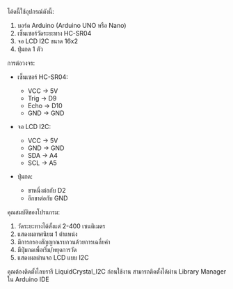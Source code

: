 โค้ดนี้ใช้อุปกรณ์ดังนี้:
1. บอร์ด Arduino (Arduino UNO หรือ Nano)
2. เซ็นเซอร์วัดระยะทาง HC-SR04
3. จอ LCD I2C ขนาด 16x2
4. ปุ่มกด 1 ตัว

การต่อวงจร:
- เซ็นเซอร์ HC-SR04:
  - VCC -> 5V
  - Trig -> D9
  - Echo -> D10
  - GND -> GND

- จอ LCD I2C:
  - VCC -> 5V
  - GND -> GND
  - SDA -> A4
  - SCL -> A5

- ปุ่มกด:
  - ขาหนึ่งต่อกับ D2
  - อีกขาต่อกับ GND

คุณสมบัติของโปรแกรม:
1. วัดระยะทางได้ตั้งแต่ 2-400 เซนติเมตร
2. แสดงผลทศนิยม 1 ตำแหน่ง
3. มีการกรองสัญญาณรบกวนด้วยการเฉลี่ยค่า
4. มีปุ่มกดเพื่อเริ่ม/หยุดการวัด
5. แสดงผลผ่านจอ LCD แบบ I2C

คุณต้องติดตั้งไลบรารี LiquidCrystal_I2C ก่อนใช้งาน สามารถติดตั้งได้ผ่าน Library Manager ใน Arduino IDE
